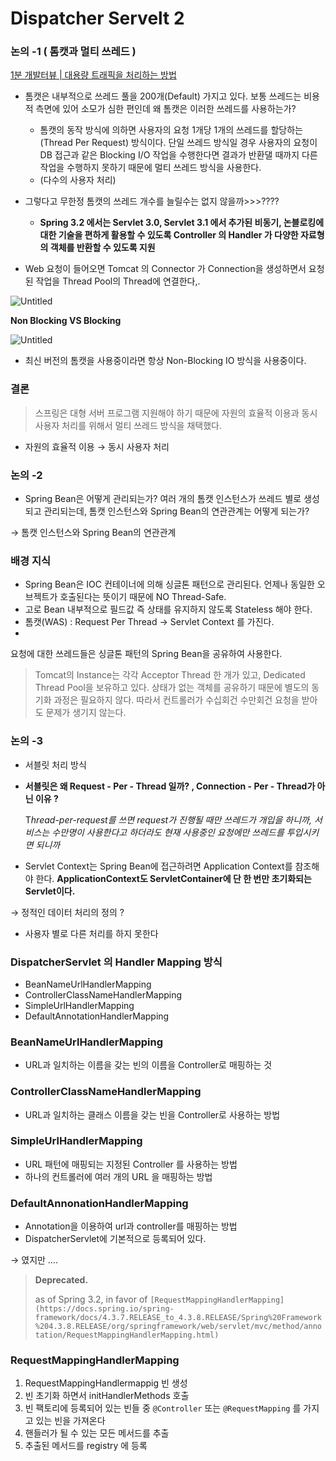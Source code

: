 # Dispatcher Servelt 2

### 논의 -1 ( 톰캣과 멀티 쓰레드 )

[1분 개발터뷰 | 대용량 트래픽을 처리하는 방법](https://www.youtube.com/shorts/JT1Bea43mCc)

- 톰캣은 내부적으로 쓰레드 풀을 200개(Default) 가지고 있다. 보통 쓰레드는 비용적 측면에 있어 소모가 심한 편인데 왜 톰캣은 이러한 쓰레드를 사용하는가?
    - 톰캣의 동작 방식에 의하면 사용자의 요청 1개당 1개의 쓰레드를 할당하는 (Thread Per Request) 방식이다.  단일 쓰레드 방식일 경우 사용자의 요청이 DB 접근과 같은 Blocking I/O 작업을 수행한다면 결과가 반환댈 때까지 다른 작업을 수행하지 못하기 때문에 멀티 쓰레드 방식을 사용한다.
    - (다수의 사용자 처리)


- 그렇다고 무한정 톰캣의 쓰레드 개수를 늘릴수는 없지 않을까>>>????
    - **Spring 3.2 에서는 Servlet 3.0, Servlet 3.1 에서 추가된 비동기, 논블로킹에 대한 기술을 편하게 활용할 수 있도록 Controller 의 Handler 가 다양한 자료형의 객체를 반환할 수 있도록 지원**

- Web 요청이 들어오면 Tomcat 의 Connector 가 Connection을 생성하면서 요청된 작업을 Thread Pool의 Thread에 연결한다,.

![Untitled](https://user-images.githubusercontent.com/84346055/274176596-01a09afb-365d-456f-a597-d55c10d3e175.png)

**Non Blocking VS Blocking**

![Untitled](https://user-images.githubusercontent.com/84346055/274176611-0c24eaba-eb69-46a8-b241-73b4355a6028.png)

- 최신 버전의 톰캣을 사용중이라면 항상 Non-Blocking IO 방식을 사용중이다.

### 결론

> 스프링은 대형 서버 프로그램 지원해야 하기 때문에 자원의 효율적 이용과 동시 사용자 처리를 위해서 멀티 쓰레드 방식을 채택했다.
>
- 자원의 효율적 이용 → 동시 사용자 처리

### 논의 -2

- Spring Bean은 어떻게 관리되는가? 여러 개의 톰캣 인스턴스가 쓰레드 별로 생성되고 관리되는데, 톰캣 인스턴스와 Spring Bean의 연관관계는 어떻게 되는가?

→ 톰캣 인스턴스와 Spring Bean의 연관관계

### 배경 지식

- Spring Bean은 IOC 컨테이너에 의해 싱글톤 패턴으로 관리된다. 언제나 동일한 오브젝트가 호출된다는 뜻이기 때문에  NO Thread-Safe.
- 고로 Bean 내부적으로 필드값 즉 상태를 유지하지 않도록 Stateless 해야 한다.
- 톰캣(WAS) : Request Per Thread → Servlet Context 를 가진다.
-

요청에 대한 쓰레드들은 싱글톤 패턴의 Spring Bean을 공유하여 사용한다.


> Tomcat의 Instance는 각각  Acceptor Thread 한 개가 있고, Dedicated Thread Pool을 보유하고 있다. 상태가 없는 객체를 공유하기 때문에 별도의 동기화 과정은 필요하지 않다. 따라서 컨트롤러가 수십회건 수만회건 요청을 받아도 문제가 생기지 않는다.
>

### 논의 -3

- 서블릿 처리 방식
- **서블릿은 왜 Request - Per - Thread 일까? , Connection - Per - Thread가 아닌 이유 ?**

  T*hread-per-request를 쓰면 request가 진행될 때만 쓰레드가 개입을 하니까, 서비스는 수만명이 사용한다고 하더라도 현재 사용중인 요청에만 쓰레드를 투입시키면 되니까*


- Servlet Context는 Spring Bean에 접근하려면 Application Context를 참조해야 한다. **ApplicationContext도 ServletContainer에 단 한 번만 초기화되는 Servlet이다.**

→ 정적인 데이터 처리의 정의 ?

- 사용자 별로 다른 처리를 하지 못한다

### DispatcherServlet 의 Handler Mapping 방식

- BeanNameUrlHandlerMapping
- ControllerClassNameHandlerMapping
- SimpleUrlHandlerMapping
- DefaultAnnotationHandlerMapping

### BeanNameUrlHandlerMapping

- URL과 일치하는 이름을 갖는 빈의 이름을 Controller로 매핑하는 것

### ControllerClassNameHandlerMapping

- URL과 일치하는 클래스 이름을 갖는 빈을 Controller로 사용하는 방법

### SimpleUrlHandlerMapping

- URL 패턴에 매핑되는 지정된 Controller 를 사용하는 방법
- 하나의 컨트롤러에 여러 개의 URL 을 매핑하는 방법

### DefaultAnnonationHandlerMapping

- Annotation을 이용하여 url과 controller를 매핑하는 방법
- DispatcherServlet에 기본적으로 등록되어 있다.

→ 였지만 ….

> **Deprecated.**
>
>
> as of Spring 3.2, in favor of `[RequestMappingHandlerMapping](https://docs.spring.io/spring-framework/docs/4.3.7.RELEASE_to_4.3.8.RELEASE/Spring%20Framework%204.3.8.RELEASE/org/springframework/web/servlet/mvc/method/annotation/RequestMappingHandlerMapping.html)`
>

### RequestMappingHandlerMapping

1. RequestMappingHandlermappig 빈 생성
2. 빈 초기화 하면서 initHandlerMethods 호출
3. 빈 팩토리에 등록되어 있는 빈들 중 `@Controller` 또는 `@RequestMapping` 를 가지고 있는 빈을 가져온다
4. 핸들러가 될 수 있는 모든 메서드를 추출
5. 추출된 메서드를 registry 에 등록
